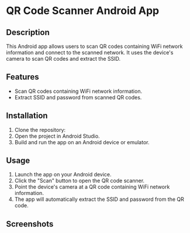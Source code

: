 # QR Code Scanner Android App

## Description
This Android app allows users to scan QR codes containing WiFi network information and connect to the scanned network. It uses the device's camera to scan QR codes and extract the SSID.
## Features
- Scan QR codes containing WiFi network information.
- Extract SSID and password from scanned QR codes.
## Installation
1. Clone the repository:
2. Open the project in Android Studio.
3. Build and run the app on an Android device or emulator.
## Usage
1. Launch the app on your Android device.
2. Click the "Scan" button to open the QR code scanner.
3. Point the device's camera at a QR code containing WiFi network information.
4. The app will automatically extract the SSID and password from the QR code.
## Screenshots
